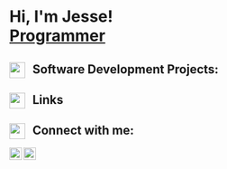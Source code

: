 <h1>Hi, I'm Jesse! <br/><a href="https://github.com/J-Housel">Programmer</a></h1>

<h2></><img align="left" width="28px" src="https://img.icons8.com/?size=100&id=UVQTFk728g0D&format=png&color=000000">&nbsp Software Development Projects:</h2>

<h2><img align="left" width="28x" src="https://img.icons8.com/?size=100&id=0AciDGTxkuUh&format=png&color=000000">&nbsp Links</h2>

<h2><img align="left" width="28px" src="https://img.icons8.com/?size=100&id=GiHNxwe2ZmsA&format=png&color=000000" />&nbsp Connect with me:</h2>

[<img align="left" alt="JesseHousel | X" width="22px" src="https://img.icons8.com/?size=100&id=yoQabS8l0qpr&format=png&color=000000" />][thex]
[<img align="left" alt="JesseHousel | LinkedIn" width="22px" src="https://img.icons8.com/?size=100&id=13930&format=png&color=000000" />][linkedin]

[thex]: https://x.com/JesseHousel
[linkedin]: https://www.linkedin.com/in/jesse-housel-95149023a/
